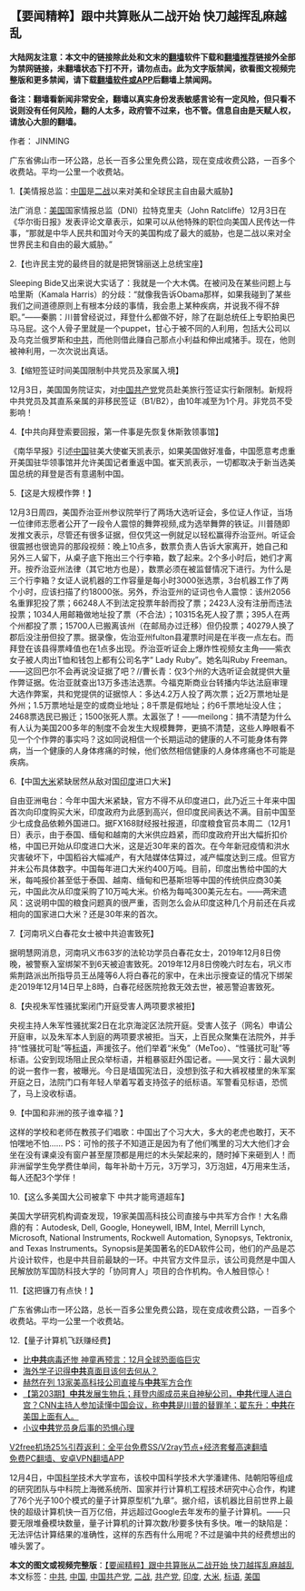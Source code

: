  <h2>【要闻精粹】跟中共算账从二战开始 快刀越挥乱麻越乱</h2> <p class="notice"><b>大陆网友注意：本文中的链接除此处和文末的<a href="https://github.com/bannedbook/fanqiang" >翻墙</a>软件下载和<a href="https://github.com/killgcd/justmysocks/blob/master/README.md">翻墙推荐</a>链接外全部为禁网链接，未翻墙状态下打不开，请勿点击。此为文字版禁闻，欲看图文视频完整版和更多禁闻，请下载<a href="https://github.com/bannedbook/fanqiang">翻墙软件或APP</a>后翻墙上禁闻网。</p><p>备注：翻墙看新闻非常安全，翻墙以真实身份发表敏感言论有一定风险，但只看不说则没有任何风险，翻的人太多，政府管不过来，也不管。信息自由是天赋人权，请放心大胆的翻墙。</b></p>  <div class="entry"> <p>作者： JINMING</p> <p id="summary">广东省佛山市一环公路，总长一百多公里免费公路，现在变成收费公路，一百多个收费站。平均一公里一个收费站。</p> <p>1.【美情报总监：<span class='wp_keywordlink_affiliate'><a href="https://www.bannedbook.org/" title="中国" target="_blank">中国</a></span>是<a href="https://www.bannedbook.org/bnews/tag/%e4%ba%8c%e6%88%98/" class="st_tag internal_tag" rel="tag" title="标签 二战 下的日志">二战</a>以来对美和全球民主自由最大威胁】</p> <p>法广消息：<a href="https://www.bannedbook.org/bnews/tag/%e7%be%8e%e5%9b%bd/" class="st_tag internal_tag" rel="tag" title="标签 美国 下的日志">美国</a>国家情报总监（DNI）拉特克里夫（John Ratcliffe）12月3日在《华尔街日报》发表评论文章表示，如果可以从他特殊的职位向美国人民传达一件事，“那就是中华人民共和国对今天的美国构成了最大的威胁，也是二战以来对全世界民主和自由的最大威胁。”</p> <p>2.【也许民主党的最终目的就是把贺锦丽送上总统宝座】</p> <p>Sleeping Bide又出来说大实话了：我就是一个大木偶。在被问及在某些问题上与哈里斯（Kamala Harris）的分歧：“就像我告诉Obama那样，如果我碰到了某些我们之间道德原则上有根本分歧的事情，我会患上某种疾病，并说我不得不辞职。”——秦鹏：川普曾经说过，拜登什么都做不好，除了在副总统任上专职拍奥巴马马屁。这个人骨子里就是一个puppet，甘心于被不同的人利用，包括大公司以及乌克兰俄罗斯和<a href="https://www.bannedbook.org/bnews/tag/%e4%b8%ad%e5%85%b1/" class="st_tag internal_tag" rel="tag" title="标签 中共 下的日志">中共</a>，而他则借此赚自己那点小利益和伸出咸猪手。现在，他则被神利用，一次次说出真话。</p>  <p>3.【缩短签证时间美国限制中共党员及家属入境】</p> <p>12月3日，美国国务院证实，对<a href="https://www.bannedbook.org/bnews/tag/%e4%b8%ad%e5%9b%bd%e5%85%b1%e4%ba%a7%e5%85%9a/" class="st_tag internal_tag" rel="tag" title="标签 中国共产党 下的日志">中国共产党</a>党员赴美旅行签证实行新限制。新规将中共党员及其直系亲属的非移民签证（B1/B2），由10年减至为1个月。非党员不受影响！</p> <p>4.【中共向拜登索要回报，第一件事是先恢复休斯敦领事馆】</p> <p>《南华早报》引述<a href="https://www.bannedbook.org/bnews/tag/%E4%B8%AD%E5%9B%BD/" class="st_tag internal_tag" rel="tag" title="标签 中国 下的日志">中国</a>驻美大使崔天凯表示，如果美国做好准备，中国愿意考虑重开美国驻华领事馆并允许美国记者重返中国。崔天凯表示，一切都取决于新当选美国总统的拜登是否有意遏制中国。</p> <p>5.【这是大规模作弊！】</p> <p>12月3日周四，美国乔治亚州参议院举行了两场大选听证会，多位证人作证，当场一位律师志愿者公开了一段令人震惊的舞弊视频,成为选举舞弊的铁证。川普随即发推文表示，尽管还有很多证据，但仅凭这一例就足以轻松赢得乔治亚州。听证会很震撼也很诡异的那段视频：晚上10点多，数票负责人告诉大家离开，她自己和另外三人留下，从桌子底下拖出三个行李箱，数了起来。2个多小时后，她们才离开。按乔治亚州法律（其它地方也是），数票必须在被监督情况下进行。为什么是三个行李箱？女证人说机器的工作容量是每小时3000张选票，3台机器工作了两个小时，应该扫描了约18000张。另外，乔治亚州的证词也令人震惊：该州2056名重罪犯投了票；66248人不到法定投票年龄而投了票；2423人没有注册而违法投票；1034人用邮箱做地址投了票（不合法）；10315名死人投了票；395人在两个州都投了票；15700人已搬离该州（在邮局办过迁移）但仍投票；40279人换了郡后没注册但投了票。据录像，佐治亚州fulton县灌票时间是在半夜一点左右。而拜登在该县得票峰值也在1点多出现。乔治亚听证会上爆炸性视频女主角——紫衣女子被人肉出T恤和钱包上都有公司名字“ Lady Ruby”。她名叫Ruby Freeman。——这回巴尔不会再说没证据了吧？//曹长青：仅3个州的大选听证会就提供大量作弊证据。佐治亚就查出13万多违法选票。今福克斯商业台转播内华达法庭审理大选作弊案，共和党提供的证据惊人：多达4.2万人投了两次票；近2万票地址是外州；1.5万票地址是空的或商业地址；8千票是假地址；约6千票地址没人住；2468票选民已搬迁；1500张死人票。太嚣张了！——meilong：搞不清楚为什么有人认为美国200多年的制度不会发生大规模舞弊，更搞不清楚，这些人睁眼看不见一个个作弊的事实吗？这如同说相信一个长期运动的健康的人不可能身体有弊病，当一个健康的人身体疼痛的时候，他们依然相信健康的人身体疼痛也不可能是疾病。</p>  <p>6.【中国<a href="https://www.bannedbook.org/bnews/tag/%E5%A4%A7%E7%B1%B3/" class="st_tag internal_tag" rel="tag" title="标签 大米 下的日志">大米</a>紧缺居然从敌对国<a href="https://www.bannedbook.org/bnews/tag/%e5%8d%b0%e5%ba%a6/" class="st_tag internal_tag" rel="tag" title="标签 印度 下的日志">印度</a>进口大米】</p> <p>自由亚洲电台：今年中国大米紧缺，官方不得不从印度进口，此乃近三十年来中国首次向印度购买大米，印度政府为此感到高兴，但印度民间表达不满。目前中国至少七成食品依赖外国进口。据FX168财经报社报道，印度粮食官员本周二（12月1日）表示，由于泰国、缅甸和越南的大米供应趋紧，而印度政府开出大幅折扣价格，中国已开始从印度进口大米，这是近30年来的首次。在今年新冠疫情和洪水灾害破坏下，中国稻谷大幅减产，有大陆媒体估算过，减产幅度达到三成。但官方并未公布具体数字。中国每年进口大米约400万吨。目前，印度出售给中国的大米，每吨报价甚至低于泰国、越南、缅甸和巴基斯坦等中国的传统供应商30美元，中国此次从印度采购了10万吨大米。价格为每吨300美元左右。——两宋遗风：这说明中国的粮食问题真的很严重，否则怎么会从印度这种几个月前还在兵戎相向的国家进口大米？还是30年来的首次。</p> <p>7.【河南巩义白春花女士被中共迫害致死】</p> <p>据明慧网消息，河南巩义市63岁的法轮功学员白春花女士，2019年12月8日傍晚，被警察入室绑架不到6天被迫害致死。2019年12月8日傍晚六时左右，巩义市紫荆路派出所指导员王丛隆等6人将白春花的家中，在未出示搜查证的情况下绑架走2019年12月14日早上8時，白春花经医院抢救无效去世，被恶警迫害致死。</p> <p>8.【央视朱军性骚扰案闭门开庭受害人两项要求被拒】</p> <p>央视主持人朱军性骚扰案2日在北京海淀区法院开庭。受害人弦子（网名）申请公开庭审，以及朱军本人到庭的两项要求被拒。当天，上百民众聚集在法院外，并手持“性骚扰可耻”等<a href="https://www.bannedbook.org/bnews/tag/%E6%A0%87%E8%AF%AD/" class="st_tag internal_tag" rel="tag" title="标签 标语 下的日志">标语</a>，声援弦子。他们举着“米兔”（MeToo）、“性骚扰可耻”等标语。公安到现场阻止民众举标语，并粗暴驱赶外国记者。——吴文行：最大讽刺的说一套作一套，被曝光。今日是墙国宪法日，没想到弦子和大裤衩楼里的朱军案开庭之日，法院门口有年轻人举着写着支持弦子的纸标语。军警看见标语，恐慌了，马上没收标语。</p>  <p>9.【中国和非洲的孩子谁幸福？】</p> <p>这样的学校和老师在教孩子们唱歌：中国出了个习大大，多大的老虎也敢打，天不怕嘿地不怕…… PS：可怜的孩子不知道正是因为有了他们嘴里的习大大他们才会坐在没有课桌没有窗户甚至屋顶都是用烂的木头架起来的，随时掉下来砸到人！而非洲留学生免学费住单间，每年补助十万元，3万学习，3万泡妞，4万用来生活，每人还配3个学伴！</p> <p>10.【这么多美国大公司被拿下 中共才能弯道超车】</p> <p>美国大学研究机构调查发现，19家美国高科技公司直接与中共军方合作！大名鼎鼎的有：Autodesk, Dell, Google, Honeywell, IBM, Intel, Merrill Lynch, Microsoft, National Instruments, Rockwell Automation, Synopsys, Tektronix, and Texas Instruments。Synopsis是美国著名的EDA软件公司，他们的产品是芯片设计软件，也是中共目前最缺的一环。中共官方文件显示，该公司竟然是中国人民解放防军国防科技大学的「协同育人」项目的合作机构。令人触目惊心！</p> <p>11.【这把镰刀有点快！】</p> <p>广东省佛山市一环公路，总长一百多公里免费公路，现在变成收费公路，一百多个收费站。平均一公里一个收费站。</p>  <p>12.【量子计算机飞跃赚经费】</p> <ul class='op-related-articles' title='相关阅读'> <li><a href='https://www.bannedbook.org/bnews/lifebaike/20201205/1442512.html' target='_blank'>比<b>中共</b>病毒还惨 神童再预言：12月全球恐面临巨灾</a></li> <li><a href='https://www.bannedbook.org/bnews/comments/20201205/1442502.html' target='_blank'>海外学子识得<b>中共</b>真面目该何去何从？</a></li> <li><a href='https://www.bannedbook.org/bnews/cbnews/20201205/1442444.html' target='_blank'>赫然在列 13家美高科技公司直接与<b>中共</b>军方合作</a></li> <li><a href='https://www.bannedbook.org/bnews/cbnews/20201205/1442419.html' target='_blank'>【第203期】<b>中共</b>发展生物兵；拜登内阁成员来自神秘公司，<b>中共</b>代理人进白宫？CNN主持人参加读懂中国会议，称<b>中共</b>是川普的替罪羊；翟东升：<b>中共</b>在美国上面有人。</a></li> <li><a href='https://www.bannedbook.org/bnews/baitai/20201205/1442414.html' target='_blank'>小议<b>中共</b>党员身后事的恐惧心理</a></li> </ul> <p class="texttj"> <a href="https://www.bannedbook.org/forum23/topic22702.html" target="_blank">V2free机场25%引荐返利：全平台免费SS/V2ray节点+经济套餐高速翻墙</a><br/> <a href="https://github.com/bannedbook/fanqiang/wiki/%E7%A6%81%E9%97%BB%E7%BD%91%E5%AE%89%E5%8D%93%E7%BF%BB%E5%A2%99%E6%96%B0%E9%97%BBAPP" target="_blank">免费PC翻墙、安卓VPN翻墙APP</a></p><p>12月4日，中国<span class='wp_keywordlink'><a href="https://www.bannedbook.org/forum11/topic309.html" title="禁片：“科学”的棍子" target="_blank">科学</a></span>技术大学宣布，该校中国科学技术大学潘建伟、陆朝阳等组成的研究团队与中科院上海微系统所、国家并行计算机工程技术研究中心合作，构建了76个光子100个模式的量子计算原型机“九章”。据介绍，该机器比目前世界上最快的超级计算机快一百万亿倍，并远超过Google去年发布的量子计算机。——只要无限堆叠模块数量，量子计算机的计算次数/秒要多快有多快。唯一的缺陷是：无法评估计算结果的准确性，这样的东西有什么用呢？不过是骗中共的经费想出的噱头罢了。</p><a name='sharetosocial'></a>       <div><b>本文的图文或视频完整版</b>：<a href='https://www.bannedbook.org/bnews/comments/20201205/1442509.html'>【要闻精粹】跟中共算账从二战开始 快刀越挥乱麻越乱</a></div>  </div><!--END ENTRY--> <div class="postfooter"> <div>本文标签：<a href="https://www.bannedbook.org/bnews/tag/%e4%b8%ad%e5%85%b1/" rel="tag">中共</a>, <a href="https://www.bannedbook.org/bnews/tag/%E4%B8%AD%E5%9B%BD/" rel="tag">中国</a>, <a href="https://www.bannedbook.org/bnews/tag/%e4%b8%ad%e5%9b%bd%e5%85%b1%e4%ba%a7%e5%85%9a/" rel="tag">中国共产党</a>, <a href="https://www.bannedbook.org/bnews/tag/%e4%ba%8c%e6%88%98/" rel="tag">二战</a>, <a href="https://www.bannedbook.org/bnews/tag/%e5%85%b1%e4%ba%a7%e5%85%9a/" rel="tag">共产党</a>, <a href="https://www.bannedbook.org/bnews/tag/%e5%8d%b0%e5%ba%a6/" rel="tag">印度</a>, <a href="https://www.bannedbook.org/bnews/tag/%E5%A4%A7%E7%B1%B3/" rel="tag">大米</a>, <a href="https://www.bannedbook.org/bnews/tag/%E6%A0%87%E8%AF%AD/" rel="tag">标语</a>, <a href="https://www.bannedbook.org/bnews/tag/%e7%be%8e%e5%9b%bd/" rel="tag">美国</a></div>  </div><!--END POSTFOOTER--> 